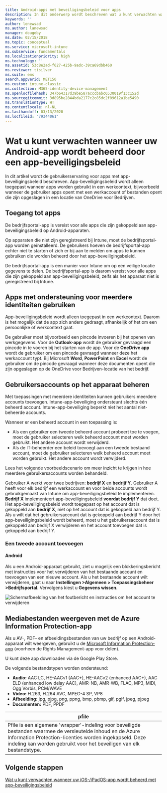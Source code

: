 ```yaml
---
title: Android-apps met beveiligingsbeleid voor apps
description: In dit onderwerp wordt beschreven wat u kunt verwachten wanneer uw app wordt beheerd door een app-beveiligingsbeleid.
keywords: ''
author: lenewsad
ms.author: lanewsad
manager: dougeby
ms.date: 02/15/2018
ms.topic: conceptual
ms.service: microsoft-intune
ms.subservice: fundamentals
ms.localizationpriority: high
ms.technology: ''
ms.assetid: 53c8e2ad-f627-425b-9adc-39ca69dbb460
ms.reviewer: tisilver
ms.suite: ems
search.appverid: MET150
ms.custom: intune-classic
ms.collection: M365-identity-device-management
ms.openlocfilehash: 347b64317d39be587acccbabc6530019f13c152d
ms.sourcegitcommit: 3d895be2844bda2177c2c85dc2f09612a1be5490
ms.translationtype: HT
ms.contentlocale: nl-NL
ms.lasthandoff: 03/13/2020
ms.locfileid: "79344061"
---
```

# <a name="what-to-expect-when-your-android-app-is-managed-by-app-protection-policies"></a>Wat u kunt verwachten wanneer uw Android-app wordt beheerd door een app-beveiligingsbeleid

In dit artikel wordt de gebruikerservaring voor apps met app-beveiligingsbeleid beschreven. App-beveiligingsbeleid wordt alleen toegepast wanneer apps worden gebruikt in een werkcontext, bijvoorbeeld wanneer de gebruiker apps opent met een werkaccount of bestanden opent die zijn opgeslagen in een locatie van OneDrive voor Bedrijven.

## <a name="access-apps"></a>Toegang tot apps

De bedrijfsportal-app is vereist voor alle apps die zijn gekoppeld aan app-beveiligingsbeleid op Android-apparaten.

Op apparaten die niet zijn geregistreerd bij Intune, moet de bedrijfsportal-app worden geïnstalleerd. De gebruikers hoeven de bedrijfsportal-app echter niet te starten of zich er bij aan te melden om apps te kunnen gebruiken die worden beheerd door het app-beveiligingsbeleid.

De bedrijfsportal-app is een manier voor Intune om op een veilige locatie gegevens te delen. De bedrijfsportal-app is daarom vereist voor alle apps die zijn gekoppeld aan app-beveiligingsbeleid, zelfs als het apparaat niet is geregistreerd bij Intune.

## <a name="use-apps-with-multi-identity-support"></a>Apps met ondersteuning voor meerdere identiteiten gebruiken

App-beveiligingsbeleid wordt alleen toegepast in een werkcontext. Daarom is het mogelijk dat de app zich anders gedraagt, afhankelijk of het om een persoonlijke of werkcontext gaat.

De gebruiker moet bijvoorbeeld een pincode invoeren bij het openen van werkgegevens. Voor de **Outlook-app** wordt de gebruiker gevraagd een pincode in te voeren bij het starten van de app. Voor de **OneDrive app** wordt de gebruiker om een pincode gevraagd wanneer deze het werkaccount typt. Bij Microsoft **Word**, **PowerPoint** en **Excel** wordt de gebruiker om de pincode gevraagd wanneer deze documenten opent die zijn opgeslagen op de OneDrive voor Bedrijven-locatie van het bedrijf.

## <a name="manage-user-accounts-on-the-device"></a>Gebruikersaccounts op het apparaat beheren

Met toepassingen met meerdere identiteiten kunnen gebruikers meerdere accounts toevoegen.  Intune-app-beveiliging ondersteunt slechts één beheerd account.  Intune-app-beveiliging beperkt niet het aantal niet-beheerde accounts.

Wanneer er een beheerd account in een toepassing is:

* Als een gebruiker een tweede beheerd account probeert toe te voegen, moet de gebruiker selecteren welk beheerd account moet worden gebruikt.  Het andere account wordt verwijderd.
* Als de IT-beheerder een beleid toevoegt aan een tweede bestaand account, moet de gebruiker selecteren welk beheerd account moet worden gebruikt.  Het andere account wordt verwijderd.

Lees het volgende voorbeeldscenario om meer inzicht te krijgen in hoe meerdere gebruikersaccounts worden behandeld.

Gebruiker A werkt voor twee bedrijven: **bedrijf X** en **bedrijf Y**. Gebruiker A heeft voor elk bedrijf een werkaccount en voor beide accounts wordt gebruikgemaakt van Intune om app-beveiligingsbeleid te implementeren. **Bedrijf X** implementeert app-beveiligingsbeleid **voordat** **bedrijf Y** dat doet. Het app-beveiligingsbeleid wordt toegepast op het account dat is gekoppeld aan **bedrijf X**, niet op het account dat is gekoppeld aan bedrijf Y. Als u wilt dat het gebruikersaccount dat is gekoppeld aan bedrijf Y door het app-beveiligingsbeleid wordt beheerd, moet u het gebruikersaccount dat is gekoppeld aan bedrijf X verwijderen en het account toevoegen dat is gekoppeld aan bedrijf Y.

### <a name="add-a-second-account"></a>Een tweede account toevoegen

#### <a name="android"></a>Android

Als u een Android-apparaat gebruikt, ziet u mogelijk een blokkeringsbericht met instructies voor het verwijderen van het bestaande account en toevoegen van een nieuwe account.  Als u het bestaande account wilt verwijderen, gaat u naar **Instellingen &gt;Algemeen &gt; Toepassingsbeheer &gt;Bedrijfsportal**. Vervolgens kiest u **Gegevens wissen**.

![Schermafbeelding van het foutbericht en instructies om het account te verwijderen](./media/end-user-mam-apps-android/Android_SwitchUser.png)

## <a name="view-media-files-with-the-azure-information-protection-app"></a>Mediabestanden weergeven met de Azure Information Protection-app

Als u AV-, PDF- en afbeeldingsbestanden van uw bedrijf op een Android-apparaat wilt weergeven, gebruikt u de [Microsoft Information Protection-app](https://play.google.com/store/apps/details?id=com.microsoft.ipviewer) (voorheen de Rights Management-app voor delen).

U kunt deze app downloaden via de Google Play Store.  

De volgende bestandstypen worden ondersteund:

* **Audio:** AAC LC, HE-AACv1 (AAC+), HE-AACv2 (enhanced AAC+), AAC ELD (enhanced low delay AAC), AMR-NB, AMR-WB, FLAC, MP3, MIDI, Ogg Vorbis, PCM/WAVE
* **Video:** H.263, H.264 AVC, MPEG-4 SP, VP8
* **Afbeelding:** jpg, pjpg, png, ppng, bmp, pbmp, gif, pgif, jpeg, pjpeg
* **Documenten:** PDF, PPDF

|**pfile**|
|----|
|Pfile is een algemene 'wrapper'-indeling voor beveiligde bestanden waarmee de versleutelde inhoud en de Azure Information Protection-licenties worden ingekapseld. Deze indeling kan worden gebruikt voor het beveiligen van elk bestandstype.|

## <a name="next-steps"></a>Volgende stappen
[Wat u kunt verwachten wanneer uw iOS-/iPadOS-app wordt beheerd met app-beveiligingsbeleid](end-user-mam-apps-ios.md)
